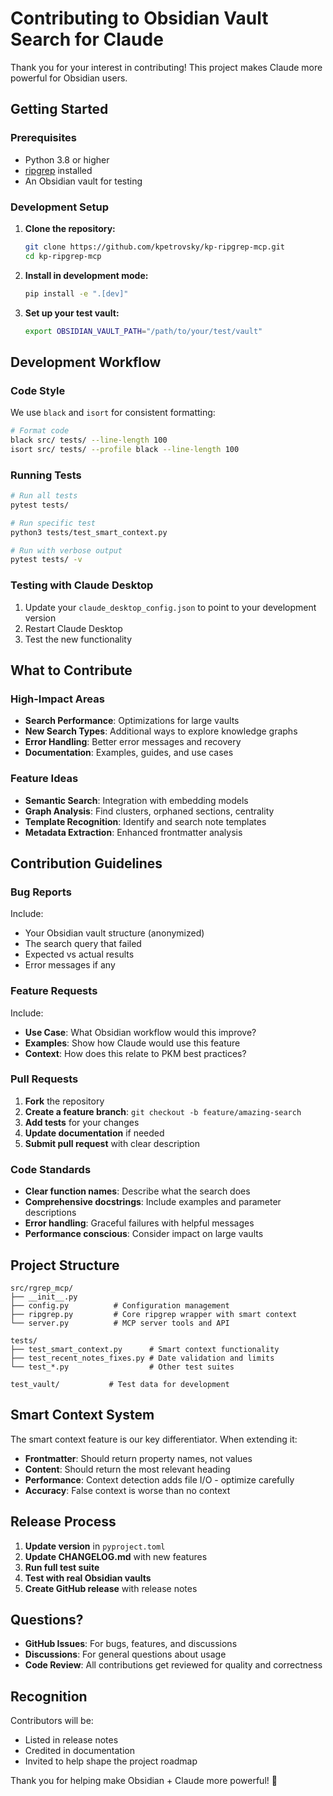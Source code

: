 # Contributing to Obsidian Vault Search for Claude

Thank you for your interest in contributing! This project makes Claude more powerful for Obsidian users.

## Getting Started

### Prerequisites
- Python 3.8 or higher
- [ripgrep](https://github.com/BurntSushi/ripgrep) installed
- An Obsidian vault for testing

### Development Setup

1. **Clone the repository:**
   ```bash
   git clone https://github.com/kpetrovsky/kp-ripgrep-mcp.git
   cd kp-ripgrep-mcp
   ```

2. **Install in development mode:**
   ```bash
   pip install -e ".[dev]"
   ```

3. **Set up your test vault:**
   ```bash
   export OBSIDIAN_VAULT_PATH="/path/to/your/test/vault"
   ```

## Development Workflow

### Code Style
We use `black` and `isort` for consistent formatting:

```bash
# Format code
black src/ tests/ --line-length 100
isort src/ tests/ --profile black --line-length 100
```

### Running Tests
```bash
# Run all tests
pytest tests/

# Run specific test
python3 tests/test_smart_context.py

# Run with verbose output
pytest tests/ -v
```

### Testing with Claude Desktop
1. Update your `claude_desktop_config.json` to point to your development version
2. Restart Claude Desktop
3. Test the new functionality

## What to Contribute

### High-Impact Areas
- **Search Performance**: Optimizations for large vaults
- **New Search Types**: Additional ways to explore knowledge graphs
- **Error Handling**: Better error messages and recovery
- **Documentation**: Examples, guides, and use cases

### Feature Ideas
- **Semantic Search**: Integration with embedding models
- **Graph Analysis**: Find clusters, orphaned sections, centrality
- **Template Recognition**: Identify and search note templates
- **Metadata Extraction**: Enhanced frontmatter analysis

## Contribution Guidelines

### Bug Reports
Include:
- Your Obsidian vault structure (anonymized)
- The search query that failed
- Expected vs actual results
- Error messages if any

### Feature Requests
Include:
- **Use Case**: What Obsidian workflow would this improve?
- **Examples**: Show how Claude would use this feature
- **Context**: How does this relate to PKM best practices?

### Pull Requests
1. **Fork** the repository
2. **Create a feature branch**: `git checkout -b feature/amazing-search`
3. **Add tests** for your changes
4. **Update documentation** if needed
5. **Submit pull request** with clear description

### Code Standards
- **Clear function names**: Describe what the search does
- **Comprehensive docstrings**: Include examples and parameter descriptions
- **Error handling**: Graceful failures with helpful messages
- **Performance conscious**: Consider impact on large vaults

## Project Structure

```
src/rgrep_mcp/
├── __init__.py
├── config.py          # Configuration management
├── ripgrep.py         # Core ripgrep wrapper with smart context
└── server.py          # MCP server tools and API

tests/
├── test_smart_context.py      # Smart context functionality
├── test_recent_notes_fixes.py # Date validation and limits
└── test_*.py                  # Other test suites

test_vault/           # Test data for development
```

## Smart Context System

The smart context feature is our key differentiator. When extending it:

- **Frontmatter**: Should return property names, not values
- **Content**: Should return the most relevant heading
- **Performance**: Context detection adds file I/O - optimize carefully
- **Accuracy**: False context is worse than no context

## Release Process

1. **Update version** in `pyproject.toml`
2. **Update CHANGELOG.md** with new features
3. **Run full test suite**
4. **Test with real Obsidian vaults**
5. **Create GitHub release** with release notes

## Questions?

- **GitHub Issues**: For bugs, features, and discussions
- **Discussions**: For general questions about usage
- **Code Review**: All contributions get reviewed for quality and correctness

## Recognition

Contributors will be:
- Listed in release notes
- Credited in documentation
- Invited to help shape the project roadmap

Thank you for helping make Obsidian + Claude more powerful! 🚀
